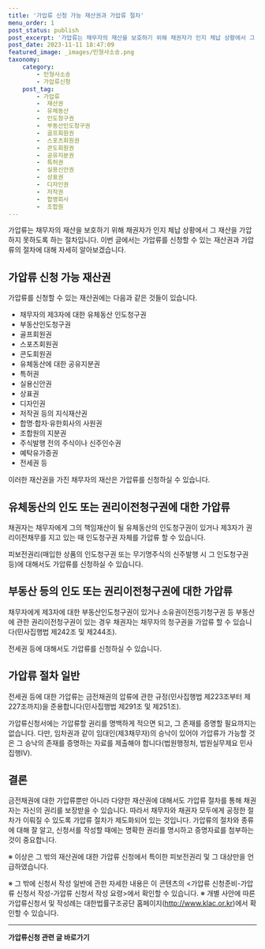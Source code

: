 ```yaml
---
title: '가압류 신청 가능 재산권과 가압류 절차'
menu_order: 1
post_status: publish
post_excerpt: '가압류는 채무자의 재산을 보호하기 위해 채권자가 인지 체납 상황에서 그 재산을 가압하지 못하도록 하는 절차입니다. 이번 글에서는 가압류를 신청할 수 있는 재산권과 가압류의 절차에 대해 자세히 알아보겠습니다.'
post_date: 2023-11-11 18:47:09
featured_image: _images/민형사소송.png
taxonomy:
    category:
        - 민형사소송
        - 가압류신청
    post_tag:
        - 가압류
        -  재산권
        -  유체동산
        -  인도청구권
        -  부동산인도청구권
        -  골프회원권
        -  스포츠회원권
        -  콘도회원권
        -  공유지분권
        -  특허권
        -  실용신안권
        -  상표권
        -  디자인권
        -  저작권
        -  합명회사
        -  조합원
---
```



가압류는 채무자의 재산을 보호하기 위해 채권자가 인지 체납 상황에서 그 재산을 가압하지 못하도록 하는 절차입니다. 이번 글에서는 가압류를 신청할 수 있는 재산권과 가압류의 절차에 대해 자세히 알아보겠습니다.

## 가압류 신청 가능 재산권

가압류를 신청할 수 있는 재산권에는 다음과 같은 것들이 있습니다.

- 채무자의 제3자에 대한 유체동산 인도청구권
- 부동산인도청구권
- 골프회원권
- 스포츠회원권
- 콘도회원권
- 유체동산에 대한 공유지분권
- 특허권
- 실용신안권
- 상표권
- 디자인권
- 저작권 등의 지식재산권
- 합명·합자·유한회사의 사원권
- 조합원의 지분권
- 주식발행 전의 주식이나 신주인수권
- 예탁유가증권
- 전세권 등

이러한 재산권을 가진 채무자의 재산은 가압류를 신청하실 수 있습니다.

## 유체동산의 인도 또는 권리이전청구권에 대한 가압류

채권자는 채무자에게 그의 책임재산이 될 유체동산의 인도청구권이 있거나 제3자가 권리이전채무를 지고 있는 때 인도청구권 자체를 가압류 할 수 있습니다.

피보전권리(매입한 상품의 인도청구권 또는 무기명주식의 신주발행 시 그 인도청구권 등)에 대해서도 가압류를 신청하실 수 있습니다.

## 부동산 등의 인도 또는 권리이전청구권에 대한 가압류

채무자에게 제3자에 대한 부동산인도청구권이 있거나 소유권이전등기청구권 등 부동산에 관한 권리이전청구권이 있는 경우 채권자는 채무자의 청구권을 가압류 할 수 있습니다(민사집행법 제242조 및 제244조).

전세권 등에 대해서도 가압류를 신청하실 수 있습니다.

## 가압류 절차 일반

전세권 등에 대한 가압류는 금전채권의 압류에 관한 규정(민사집행법 제223조부터 제227조까지)을 준용합니다(민사집행법 제291조 및 제251조).

가압류신청서에는 가압류할 권리를 명백하게 적으면 되고, 그 존재를 증명할 필요까지는 없습니다. 다만, 임차권과 같이 임대인(제3채무자)의 승낙이 있어야 가압류가 가능할 것은 그 승낙의 존재를 증명하는 자료를 제출해야 합니다(법원행정처, 법원실무제요 민사집행Ⅳ).

## 결론

금전채권에 대한 가압류뿐만 아니라 다양한 재산권에 대해서도 가압류 절차를 통해 채권자는 자신의 권리를 보장받을 수 있습니다. 따라서 채무자와 채권자 모두에게 공정한 절차가 이뤄질 수 있도록 가압류 절차가 제도화되어 있는 것입니다. 가압류의 절차와 종류에 대해 잘 알고, 신청서를 작성할 때에는 명확한 권리를 명시하고 증명자료를 첨부하는 것이 중요합니다.

※ 이상은 그 밖의 재산권에 대한 가압류 신청에서 특이한 피보전권리 및 그 대상만을 언급하였습니다.

※ 그 밖에 신청서 작성 일반에 관한 자세한 내용은 이 콘텐츠의 <가압류 신청준비-가압류 신청서 작성-가압류 신청서 작성 요령>에서 확인할 수 있습니다.
※ 개별 사안에 따른 가압류신청서 및 작성례는 대한법률구조공단 홈페이지(http://www.klac.or.kr)에서 확인할 수 있습니다.
<!-- wp:separator -->
<hr class="wp-block-separator has-alpha-channel-opacity"/>
<!-- /wp:separator -->

<!-- wp:group {"backgroundColor":"base","layout":{"type":"constrained"}} -->
<div class="wp-block-group has-base-background-color has-background"><!-- wp:paragraph {"align":"center","fontSize":"medium"} -->
<p class="has-text-align-center has-large-font-size"><strong>가압류신청 관련 글 바로가기</strong></p>
<!-- /wp:paragraph -->


<!-- wp:latest-posts
{"categories":[{"id":14445,"count":19,"description":"","link":"https://uknowlaw.com/category/%ea%b0%80%ec%95%95%eb%a5%98%ec%8b%a0%ec%b2%ad/","name":"가압류신청","slug":"가압류신청","taxonomy":"category","parent":0,"meta":[],"_links":{"self":[{"href":"https://uknowlaw.com/wp-json/wp/v2/categories/14445"}],"collection":[{"href":"https://uknowlaw.com/wp-json/wp/v2/categories"}],"about":[{"href":"https://uknowlaw.com/wp-json/wp/v2/taxonomies/category"}],"wp:post_type":[{"href":"https://uknowlaw.com/wp-json/wp/v2/posts?categories=14445"}],"curies":[{"name":"wp","href":"https://api.w.org/{rel}","templated":true}]}}],"postsToShow":100,"excerptLength":28,"postLayout":"grid","columns":2,"featuredImageAlign":"left","featuredImageSizeSlug":"large","fontSize":"small"} /--></div>
<!-- /wp:group -->